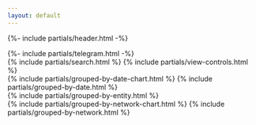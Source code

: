 ```yaml
---
layout: default
---
```



{%- include partials/header.html -%}



<div class="container text-center">
  {%- include partials/telegram.html -%}
</div>


<!-- Content -->
<section class="container">
  <div class="pb-5">
    <div class="row justify-content-center">
      <div class="col-12 mb-4">
        <div class="card rounded-3 mx-auto bg-blue text-gray" style="max-width: 40rem;">
          <div class="card-body no-underline my-3 mx-0 mx-sm-2 mx-md-3">
            {% include partials/search.html %}
            {% include partials/view-controls.html %}
            <!-- Group by Date -->
            <div id="dateGroup" class="">
              {% include partials/grouped-by-date-chart.html %}
              {% include partials/grouped-by-date.html %}
            </div>
            <!-- Group by Entity -->
            <div id="entityGroup" class="d-none">
              {% include partials/grouped-by-entity.html %}
            </div>
            <!-- Group by Network -->
            <div id="networkGroup" class="d-none">
              {% include partials/grouped-by-network-chart.html %}
              {% include partials/grouped-by-network.html %}
            </div>
          </div>
        </div>
      </div>
    </div>
  </div>
</section>
